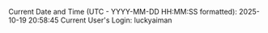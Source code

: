 Current Date and Time (UTC - YYYY-MM-DD HH:MM:SS formatted): 2025-10-19 20:58:45
Current User's Login: luckyaiman
